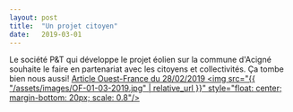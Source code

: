 ```yaml
---
layout: post
title:  "Un projet citoyen"
date:   2019-03-01
---
```

Le société P&T qui développe le projet éolien sur la commune d'Acigné souhaite le faire en partenariat avec les citoyens et collectivités. Ça tombe bien nous aussi!
<a href="https://www.ouest-france.fr/bretagne/acigne-35690/une-volonte-un-projet-citoyen-de-territoire-6242925">
Article Ouest-France du 28/02/2019
    <img src="{{ "/assets/images/OF-01-03-2019.jpg" | relative_url }}"
         style="float: center; margin-bottom: 20px; scale: 0.8"/>
</a>


